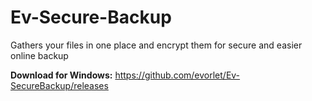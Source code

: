 # Ev-Secure-Backup
Gathers your files in one place and encrypt them for secure and easier online backup

**Download for Windows:** https://github.com/evorlet/Ev-SecureBackup/releases
